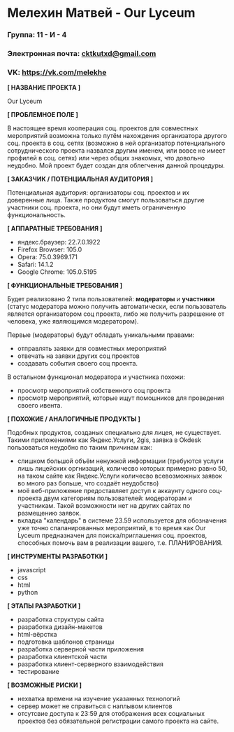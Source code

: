 # Мелехин Матвей -  Our Lyceum

### Группа: 11 - И - 4
### Электронная почта: cktkutxd@gmail.com
### VK: https://vk.com/melekhe

**[ НАЗВАНИЕ ПРОЕКТА ]**

Our Lyceum

**[ ПРОБЛЕМНОЕ ПОЛЕ ]**

В настоящее время кооперация соц. проектов для совместных мероприятий возможна только путём нахождения организатора другого соц. проекта в соц. сетях (возможно в ней организатор потенциального сотруднического проекта назвался другим именем, или вовсе не имеет профилей в соц. сетях) или через общих знакомых, что довольно неудобно. Мой проект будет создан для облегчения данной процедуры. 

**[ ЗАКАЗЧИК / ПОТЕНЦИАЛЬНАЯ АУДИТОРИЯ ]**

Потенциальная аудитория: организаторы соц. проектов и их доверенные лица. Также продуктом смогут пользоваться другие участники соц. проекта, но они будут иметь ограниченную функциональность.

**[ АППАРАТНЫЕ ТРЕБОВАНИЯ ]** 

* яндекс.браузер: 22.7.0.1922
* Firefox Browser: 105.0
* Opera: 75.0.3969.171
* Safari: 14.1.2
* Google Chrome: 105.0.5195

**[ ФУНКЦИОНАЛЬНЫЕ ТРЕБОВАНИЯ ]**

Будет реализовано 2 типа пользователей: **модераторы** и **участники** 
(статус модератора можно получить автоматически, если пользователь является организатором соц проекта, либо же получить разрешение от человека, уже являющимся модератором). 

Первые (модераторы) будут обладать уникальными правами: 
* отправлять заявки для совместных мероприятий 
* отвечать на заявки других соц проектов
* создавать события своего соц проекта. 

В остальном функционал модератора и участника похожи: 
* просмотр мероприятий собственного соц проекта
* просмотр мероприятий, которые ищут помошников для проведения своего ивента. 

**[ ПОХОЖИЕ / АНАЛОГИЧНЫЕ ПРОДУКТЫ ]**

Подобных продуктов, созданых специально для лицея, не существует. Такими приложениями как Яндекс.Услуги, 2gis, заявка в Okdesk пользоваться неудобно по таким причинам как:
* слишком большой объём ненужной информации (требуются услуги лишь лицейских оргнизаций, количесво которых примерно равно 50, на таком сайте как Яндекс.Услуги количесво всевозможных заявок во много раз больше, что создаёт неудобство)
* моё веб-приложение предоставляет доступ к аккаунту одного соц-проекта двум категориям пользователей: модераторам и участникам. Такой возможности нет на других сайтах по размещению заявок. 
* вкладка "календарь" в системе 23.59 используется для обозначения уже точно спаланированных мероприятий, в то время как Our Lyceum предназначен для поиска/приглашения соц. проектов, способных помочь вам в реализации вашего, т.е. ПЛАНИРОВАНИЯ.

**[ ИНСТРУМЕНТЫ РАЗРАБОТКИ ]**

* javascript
* css
* html
* python

**[ ЭТАПЫ РАЗРАБОТКИ ]**

* разработка структуры сайта
* разработка дизайн-макетов
* html-вёрстка
* подготовка шаблонов страницы
* разработка серверной части приложения
* разработка клиентской части
* разработка клиент-серверного взаимодействия
* тестирование

**[ ВОЗМОЖНЫЕ РИСКИ ]**

* нехватка времени на изучение указанных технологий 
* сервер может не справиться с наплывом клиентов
* отсутсвие доступа к 23:59 для отображения всех социальных проектов без обязательной регистрации самого проекта на сайте.

